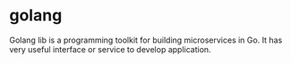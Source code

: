 # golang
Golang lib is a programming toolkit for building microservices in Go. It has very useful interface or service to develop application.
